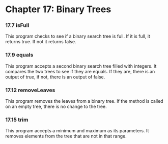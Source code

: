# Chapter 17: Binary Trees

### 17.7 isFull
This program checks to see if a binary search tree is full. If it is full, it returns true. If not it returns false.
### 17.9 equals
This program accepts a second binary search tree filled with integers. It compares the two trees to see if they are equals. If they are, there is an output of true, if not, there is an output of false. 
### 17.12 removeLeaves
This program removes the leaves from a binary tree. If the method is called on an empty tree, there is no change to the tree.
### 17.15 trim
This program accepts a minimum and maximum as its parameters. It removes elements from the tree that are not in that range. 
